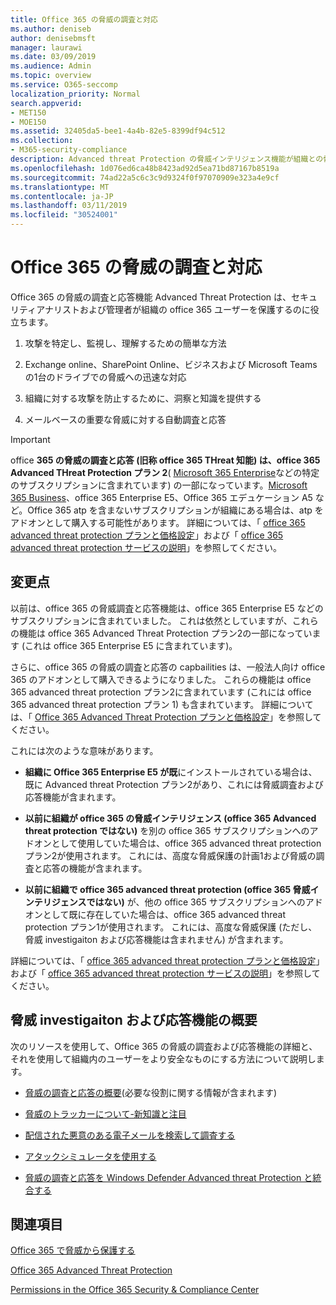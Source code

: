 ```yaml
---
title: Office 365 の脅威の調査と対応
ms.author: deniseb
author: denisebmsft
manager: laurawi
ms.date: 03/09/2019
ms.audience: Admin
ms.topic: overview
ms.service: O365-seccomp
localization_priority: Normal
search.appverid:
- MET150
- MOE150
ms.assetid: 32405da5-bee1-4a4b-82e5-8399df94c512
ms.collection:
- M365-security-compliance
description: Advanced threat Protection の脅威インテリジェンス機能が組織との脅威を調査し、マルウェア、フィッシング、および Office 365 によって検出されたその他の攻撃に対応し、脅威指標を検索する方法について説明します。
ms.openlocfilehash: 1d076ed6ca48b8423ad92d5ea71bd87167b8519a
ms.sourcegitcommit: 74ad22a5c6c3c9d9324f0f97070909e323a4e9cf
ms.translationtype: MT
ms.contentlocale: ja-JP
ms.lasthandoff: 03/11/2019
ms.locfileid: "30524001"
---
```

# <a name="office-365-threat-investigation-and-response"></a>Office 365 の脅威の調査と対応

Office 365 の脅威の調査と応答機能 Advanced Threat Protection は、セキュリティアナリストおよび管理者が組織の office 365 ユーザーを保護するのに役立ちます。
  
1. 攻撃を特定し、監視し、理解するための簡単な方法
    
2. Exchange online、SharePoint Online、ビジネスおよび Microsoft Teams の1台のドライブでの脅威への迅速な対応
    
3. 組織に対する攻撃を防止するために、洞察と知識を提供する

4. メールベースの重要な脅威に対する自動調査と応答
    
> [!IMPORTANT]
> office **365 の脅威の調査と応答 (旧称 office 365 THreat 知能) は、office 365 Advanced THreat Protection プラン 2**( [Microsoft 365 Enterprise](https://www.microsoft.com/microsoft-365/enterprise/home)などの特定のサブスクリプションに含まれています) の一部になっています。[Microsoft 365 Business](https://www.microsoft.com/microsoft-365/business)、office 365 Enterprise E5、Office 365 エデュケーション A5 など。Office 365 atp を含まないサブスクリプションが組織にある場合は、atp をアドオンとして購入する可能性があります。 詳細については、「 [office 365 advanced threat protection プランと価格設定](https://products.office.com/exchange/advance-threat-protection)」および「 [office 365 advanced threat protection サービスの説明](https://docs.microsoft.com/en-us/office365/servicedescriptions/office-365-advanced-threat-protection-service-description#whats-new-in-office-365-advanced-threat-protection-atp)」を参照してください。 
  
## <a name="whats-changing"></a>変更点

以前は、office 365 の脅威調査と応答機能は、office 365 Enterprise E5 などのサブスクリプションに含まれていました。 これは依然としていますが、これらの機能は office 365 Advanced Threat Protection プラン2の一部になっています (これは office 365 Enterprise E5 に含まれています)。 

さらに、office 365 の脅威の調査と応答の capbailities は、一般法人向け office 365 のアドオンとして購入できるようになりました。 これらの機能は office 365 advanced threat protection プラン2に含まれています (これには office 365 advanced threat protection プラン 1) も含まれています。 詳細については、「 [Office 365 Advanced Threat Protection プランと価格設定](https://products.office.com/exchange/advance-threat-protection)」を参照してください。

これには次のような意味があります。

- **組織に Office 365 Enterprise E5 が既**にインストールされている場合は、既に Advanced threat Protection プラン2があり、これには脅威調査および応答機能が含まれます。

- **以前に組織が office 365 の脅威インテリジェンス (office 365 Advanced threat protection ではない)** を別の office 365 サブスクリプションへのアドオンとして使用していた場合は、office 365 advanced threat protection プラン2が使用されます。 これには、高度な脅威保護の計画1および脅威の調査と応答の機能が含まれます。 

- **以前に組織で office 365 advanced threat protection (office 365 脅威インテリジェンスではない)** が、他の office 365 サブスクリプションへのアドオンとして既に存在していた場合は、office 365 advanced threat protection プラン1が使用されます。 これには、高度な脅威保護 (ただし、脅威 investigaiton および応答機能は含まれません) が含まれます。

詳細については、「 [office 365 advanced threat protection プランと価格設定](https://products.office.com/exchange/advance-threat-protection)」および「 [office 365 advanced threat protection サービスの説明](https://docs.microsoft.com/en-us/office365/servicedescriptions/office-365-advanced-threat-protection-service-description#whats-new-in-office-365-advanced-threat-protection-atp)」を参照してください。

## <a name="get-started-with-threat-investigaiton-and-response-capabilities"></a>脅威 investigaiton および応答機能の概要

次のリソースを使用して、Office 365 の脅威の調査および応答機能の詳細と、それを使用して組織内のユーザーをより安全なものにする方法について説明します。
  
- [脅威の調査と応答の概要](get-started-with-ti.md)(必要な役割に関する情報が含まれます) 
    
- [脅威のトラッカーについて-新知識と注目](threat-trackers.md)
    
- [配信された悪意のある電子メールを検索して調査する](investigate-malicious-email-that-was-delivered.md)
    
- [アタックシミュレータを使用する](attack-simulator.md)
    
- [脅威の調査と応答を Windows Defender Advanced threat Protection と統合する](integrate-office-365-ti-with-wdatp.md)
    
## <a name="related-topics"></a>関連項目

[Office 365 で脅威から保護する](protect-against-threats.md)
  
[Office 365 Advanced Threat Protection](office-365-atp.md)
  
[Permissions in the Office 365 Security &amp; Compliance Center](permissions-in-the-security-and-compliance-center.md)
 